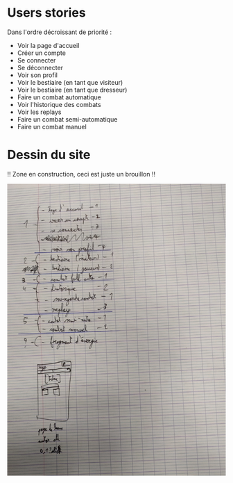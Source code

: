 # Users stories

Dans l'ordre décroissant de priorité :
- Voir la page d'accueil
- Créer un compte
- Se connecter
- Se déconnecter
- Voir son profil
- Voir le bestiaire (en tant que visiteur)
- Voir le bestiaire (en tant que dresseur)
- Faire un combat automatique
- Voir l'historique des combats
- Voir les replays
- Faire un combat semi-automatique
- Faire un combat manuel

# Dessin du site

!! Zone en construction, ceci est juste un brouillon !!

![Brouillon](Brouillon.jpeg "Un brouillon")